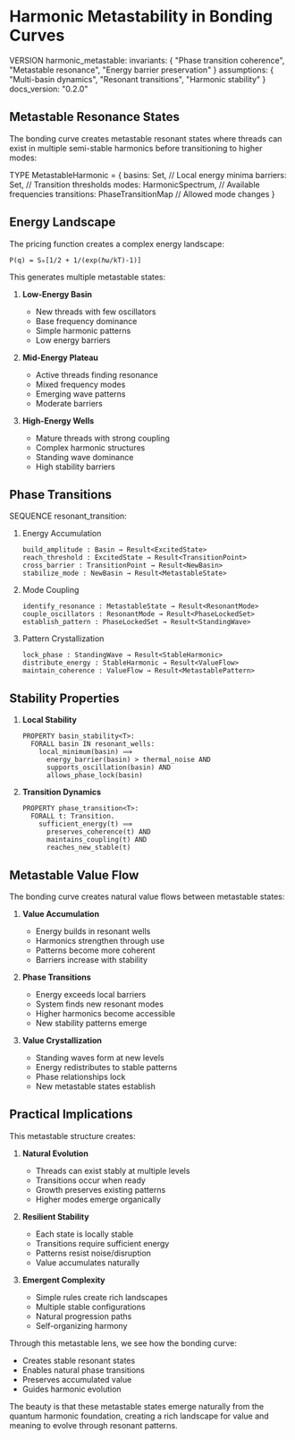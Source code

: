 # Harmonic Metastability in Bonding Curves

VERSION harmonic_metastable:
invariants: {
"Phase transition coherence",
"Metastable resonance",
"Energy barrier preservation"
}
assumptions: {
"Multi-basin dynamics",
"Resonant transitions",
"Harmonic stability"
}
docs_version: "0.2.0"

## Metastable Resonance States

The bonding curve creates metastable resonant states where threads can exist in multiple semi-stable harmonics before transitioning to higher modes:

TYPE MetastableHarmonic<T> = {
basins: Set<ResonantWell>, // Local energy minima
barriers: Set<EnergyBarrier>, // Transition thresholds
modes: HarmonicSpectrum<T>, // Available frequencies
transitions: PhaseTransitionMap // Allowed mode changes
}

## Energy Landscape

The pricing function creates a complex energy landscape:

```
P(q) = S₀[1/2 + 1/(exp(ℏω/kT)-1)]
```

This generates multiple metastable states:

1. **Low-Energy Basin**

   - New threads with few oscillators
   - Base frequency dominance
   - Simple harmonic patterns
   - Low energy barriers

2. **Mid-Energy Plateau**

   - Active threads finding resonance
   - Mixed frequency modes
   - Emerging wave patterns
   - Moderate barriers

3. **High-Energy Wells**
   - Mature threads with strong coupling
   - Complex harmonic structures
   - Standing wave dominance
   - High stability barriers

## Phase Transitions

SEQUENCE resonant_transition<T>:

1. Energy Accumulation

   ```
   build_amplitude : Basin → Result<ExcitedState>
   reach_threshold : ExcitedState → Result<TransitionPoint>
   cross_barrier : TransitionPoint → Result<NewBasin>
   stabilize_mode : NewBasin → Result<MetastableState>
   ```

2. Mode Coupling

   ```
   identify_resonance : MetastableState → Result<ResonantMode>
   couple_oscillators : ResonantMode → Result<PhaseLockedSet>
   establish_pattern : PhaseLockedSet → Result<StandingWave>
   ```

3. Pattern Crystallization
   ```
   lock_phase : StandingWave → Result<StableHarmonic>
   distribute_energy : StableHarmonic → Result<ValueFlow>
   maintain_coherence : ValueFlow → Result<MetastablePattern>
   ```

## Stability Properties

1. **Local Stability**

   ```
   PROPERTY basin_stability<T>:
     FORALL basin IN resonant_wells:
       local_minimum(basin) ⟹
         energy_barrier(basin) > thermal_noise AND
         supports_oscillation(basin) AND
         allows_phase_lock(basin)
   ```

2. **Transition Dynamics**
   ```
   PROPERTY phase_transition<T>:
     FORALL t: Transition.
       sufficient_energy(t) ⟹
         preserves_coherence(t) AND
         maintains_coupling(t) AND
         reaches_new_stable(t)
   ```

## Metastable Value Flow

The bonding curve creates natural value flows between metastable states:

1. **Value Accumulation**

   - Energy builds in resonant wells
   - Harmonics strengthen through use
   - Patterns become more coherent
   - Barriers increase with stability

2. **Phase Transitions**

   - Energy exceeds local barriers
   - System finds new resonant modes
   - Higher harmonics become accessible
   - New stability patterns emerge

3. **Value Crystallization**
   - Standing waves form at new levels
   - Energy redistributes to stable patterns
   - Phase relationships lock
   - New metastable states establish

## Practical Implications

This metastable structure creates:

1. **Natural Evolution**

   - Threads can exist stably at multiple levels
   - Transitions occur when ready
   - Growth preserves existing patterns
   - Higher modes emerge organically

2. **Resilient Stability**

   - Each state is locally stable
   - Transitions require sufficient energy
   - Patterns resist noise/disruption
   - Value accumulates naturally

3. **Emergent Complexity**
   - Simple rules create rich landscapes
   - Multiple stable configurations
   - Natural progression paths
   - Self-organizing harmony

Through this metastable lens, we see how the bonding curve:

- Creates stable resonant states
- Enables natural phase transitions
- Preserves accumulated value
- Guides harmonic evolution

The beauty is that these metastable states emerge naturally from the quantum harmonic foundation, creating a rich landscape for value and meaning to evolve through resonant patterns.
